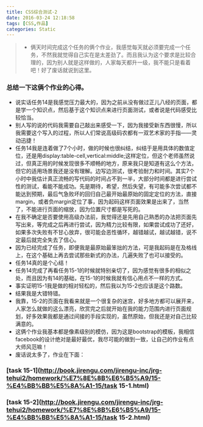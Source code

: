 ```yaml
---
title: CSS综合测试-2
date: 2016-03-24 12:18:58
tags: [CSS,作品]
categories: Static
---
```

> - 俩天时间完成这个任务的俩个作业，我感觉每天就必须要完成一个任务，不然我就觉得自己实在是太差劲了。而且我认为这个要求是比较合理的，因为别人就是这样做的，人家每天都升一级，我不能只是看着吧！好了废话就说到这里。
>   <!-- more -->
### 总结一下这俩个作业的心得。
- 说实话任务14是我感觉压力最大的，因为之前从没有做过正儿八经的页面，都是学一个知识点，然后基于这个知识点来进行页面测试，或者说是代码感受比较恰当。
- 别人写的说的代码我需要自己敲出来感受一下，因为我接受新东西很慢，所以我需要这个写入的过程，所以人们常说高级码农都有一双艺术家的手指——灵动迅捷！
- 任务14我是连着做了7个小时，做的时候也很纠结，纠结于是用具体的数值定位，还是用display:table-cell,vertical:middle;这样定位，但这个老师虽然说过，但真正用的时候发现很多不顺畅的地方，原来我只是知道有这么个方法，但它的适用场景我还是没有理解。边写边测试，很考验耐力和时间。其实7个小时中我估计真正流畅的写代码的时间占不到一半，大部分时间都是进行尝试性的测试，看能不能成功。先是期待，希望，然后失望，有可能多次尝试都不能达到预期，最后气急败坏的回归自己最开始最原始的固定定位的方法，直接margin，或者负margin定位了事，因为起码这样页面效果是出来了，当然了，不能进行页面的缩放，因为位置尺寸都是写死的。
- 在我不确定是否要使用高级办法前，我觉得还是先用自己熟悉的办法把页面先写出来，等完成之后再进行尝试，因为精力比较有限，如果尝试成功了还好，如果多次失败有不甘心放弃，很可能会恶性循环，越错越试，越试越错，说不定最后就完全失去了信心。
- 因为已经完成了任务，即便我是最原始最笨拙的方法，可是我起码是在及格线上，在这个基础上再去尝试那些新式的办法，几遍失败了也可以接受的。
- 任务14真的是个心结！
- 任务14完成了再看任务15-1的时候就特别亲切了，因为感觉有很多的相似之处，而且因为有14的基础，在15-1的时候我就有信心用点不一样的方式。
- 事实证明15-1我是做的相对轻松的，然后我以为15-2也应该是这个路数。
- 结果我是大错特错。
- 我靠，15-2的页面在我看来就是一个很复杂的迷宫，好多地方都可以展开来，人家怎么就做的这么漂亮，欣赏完之后就开始在我的能力范围内进行页面规划，好多效果我都是通过间接的手段实现的，虽然原始，但我还是对自己比较满意的。
- 这俩个作业我基本都是像素级别的模仿，因为这是bootstrap的模板，我相信facebook的设计绝对是最好最优，我尽可能的做到一致，让自己的作业有点大师风范嘛！
- 废话说太多了，作业在下面：
### [task 15-1](http://book.jirengu.com/jirengu-inc/jrg-tehui2/homework/%E7%8E%8B%E6%B5%A9/15-%E4%BB%BB%E5%8A%A1-15/task 15-1.html)
### [task 15-2](http://book.jirengu.com/jirengu-inc/jrg-tehui2/homework/%E7%8E%8B%E6%B5%A9/15-%E4%BB%BB%E5%8A%A1-15/task 15-2.html)
